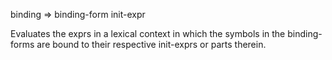 binding => binding-form init-expr

  Evaluates the exprs in a lexical context in which the symbols in
  the binding-forms are bound to their respective init-exprs or parts
  therein.